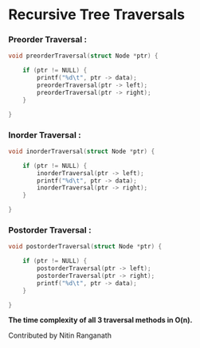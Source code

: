 # Recursive Tree Traversals

### Preorder Traversal :

```c
void preorderTraversal(struct Node *ptr) {

    if (ptr != NULL) {
        printf("%d\t", ptr -> data);
        preorderTraversal(ptr -> left);
        preorderTraversal(ptr -> right);
    }

}
```

### Inorder Traversal :

```c
void inorderTraversal(struct Node *ptr) {

    if (ptr != NULL) {
        inorderTraversal(ptr -> left);
        printf("%d\t", ptr -> data);
        inorderTraversal(ptr -> right);
    }

}
```

### Postorder Traversal :

```c
void postorderTraversal(struct Node *ptr) {

    if (ptr != NULL) {
        postorderTraversal(ptr -> left);
        postorderTraversal(ptr -> right);
        printf("%d\t", ptr -> data);
    }

}
```

**The time complexity of all 3 traversal methods in O\(n\).**

Contributed by Nitin Ranganath

